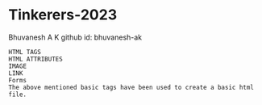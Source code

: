# Tinkerers-2023

Bhuvanesh A K
github id: bhuvanesh-ak

    HTML TAGS
    HTML ATTRIBUTES
    IMAGE
    LINK
    Forms
    The above mentioned basic tags have been used to create a basic html file.